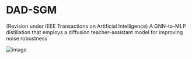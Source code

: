 # DAD-SGM
(Revision under IEEE Transactions on Artificial Intelligence) A GNN-to-MLP distillation that employs a diffusion teacher-assistant model for improving noise robustness

![image](https://github.com/user-attachments/assets/62a9d532-e3ab-4bca-8a79-a8c5b59495de)
